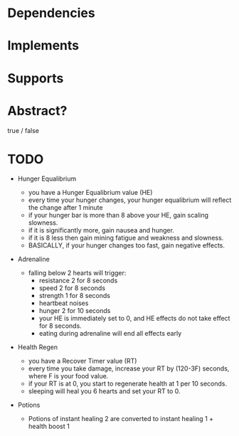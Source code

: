 # Dependencies

# Implements

# Supports

# Abstract?
true / false

# TODO
* Hunger Equalibrium
    * you have a Hunger Equalibrium value (HE)
    * every time your hunger changes, your hunger equalibrium will reflect the change after 1 minute
    * if your hunger bar is more than 8 above your HE, gain scaling slowness.
    * if it is significantly more, gain nausea and hunger.
    * if it is 8 less then gain mining fatigue and weakness and slowness.
    * BASICALLY, if your hunger changes too fast, gain negative effects.

* Adrenaline
    * falling below 2 hearts will trigger:
        * resistance 2 for 8 seconds
        * speed 2 for 8 seconds
        * strength 1 for 8 seconds
        * heartbeat noises
        * hunger 2 for 10 seconds
        * your HE is immediately set to 0, and HE effects do not take effect for 8 seconds.
        * eating during adrenaline will end all effects early

* Health Regen
    * you have a Recover Timer value (RT)
    * every time you take damage, increase your RT by (120-3F) seconds, where F is your food value.
    * if your RT is at 0, you start to regenerate health at 1 per 10 seconds.
    * sleeping will heal you 6 hearts and set your RT to 0.

* Potions
    * Potions of instant healing 2 are converted to instant healing 1 + health boost 1